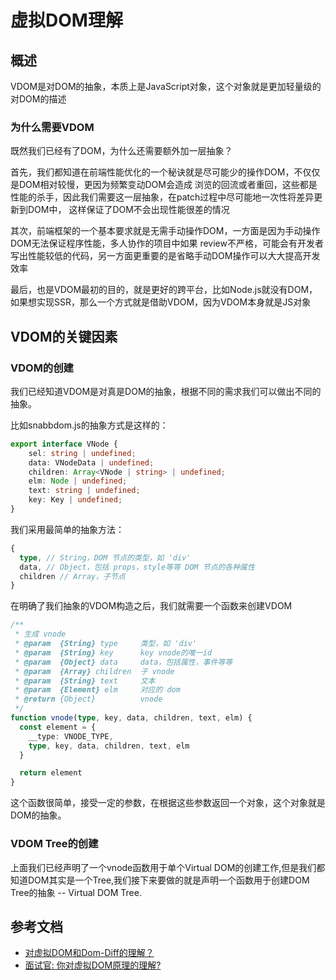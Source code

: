# 虚拟DOM理解
## 概述
VDOM是对DOM的抽象，本质上是JavaScript对象，这个对象就是更加轻量级的对DOM的描述

### 为什么需要VDOM
既然我们已经有了DOM，为什么还需要额外加一层抽象？<br>

首先，我们都知道在前端性能优化的一个秘诀就是尽可能少的操作DOM，不仅仅是DOM相对较慢，更因为频繁变动DOM会造成
浏览的回流或者重回，这些都是性能的杀手，因此我们需要这一层抽象，在patch过程中尽可能地一次性将差异更新到DOM中，
这样保证了DOM不会出现性能很差的情况


其次，前端框架的一个基本要求就是无需手动操作DOM，一方面是因为手动操作DOM无法保证程序性能，多人协作的项目中如果
review不严格，可能会有开发者写出性能较低的代码，另一方面更重要的是省略手动DOM操作可以大大提高开发效率


最后，也是VDOM最初的目的，就是更好的跨平台，比如Node.js就没有DOM，如果想实现SSR，那么一个方式就是借助VDOM，因为VDOM本身就是JS对象

## VDOM的关键因素
### VDOM的创建
我们已经知道VDOM是对真是DOM的抽象，根据不同的需求我们可以做出不同的抽象。<br>

比如snabbdom.js的抽象方式是这样的：
```typescript
export interface VNode {
    sel: string | undefined;
    data: VNodeData | undefined;
    children: Array<VNode | string> | undefined;
    elm: Node | undefined;
    text: string | undefined;
    key: Key | undefined;
}
```

我们采用最简单的抽象方法：
```typescript
{
  type, // String，DOM 节点的类型，如 'div'
  data, // Object，包括 props，style等等 DOM 节点的各种属性
  children // Array，子节点
}
```

在明确了我们抽象的VDOM构造之后，我们就需要一个函数来创建VDOM
```typescript
/**
 * 生成 vnode
 * @param  {String} type     类型，如 'div'
 * @param  {String} key      key vnode的唯一id
 * @param  {Object} data     data，包括属性，事件等等
 * @param  {Array} children  子 vnode
 * @param  {String} text     文本
 * @param  {Element} elm     对应的 dom
 * @return {Object}          vnode
 */
function vnode(type, key, data, children, text, elm) {
  const element = {
    __type: VNODE_TYPE,
    type, key, data, children, text, elm
  }

  return element
}
```
这个函数很简单，接受一定的参数，在根据这些参数返回一个对象，这个对象就是DOM的抽象。

### VDOM Tree的创建
上面我们已经声明了一个vnode函数用于单个Virtual DOM的创建工作,但是我们都知道DOM其实是一个Tree,我们接下来要做的就是声明一个函数用于创建DOM Tree的抽象 -- Virtual DOM Tree.

## 参考文档

* [对虚拟DOM和Dom-Diff的理解？](https://segmentfault.com/a/1190000022277663)
* [面试官: 你对虚拟DOM原理的理解?](https://juejin.im/post/6844903902429577229)
